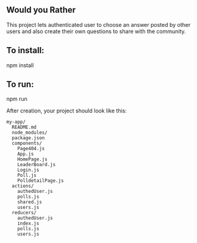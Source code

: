 ## Would you Rather

This project lets authenticated user to choose an answer posted by other users and also create their own questions to share with the community.

## To install:
npm install

## To run:
npm run

After creation, your project should look like this:

```
my-app/
  README.md
  node_modules/
  package.json
  components/
    Page404.js
    App.js
    HomePage.js
    LeaderBoard.js
    Login.js
    Poll.js
    PolldetailPage.js
  actions/
    authedUser.js
    polls.js
    shared.js
    users.js
  reducers/
    authedUser.js
    index.js
    polls.js
    users.js
```


